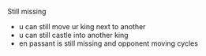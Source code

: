 Still missing

* u can still move ur king next to another
* u can still castle into another king
* en passant is still missing and opponent moving cycles